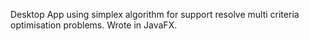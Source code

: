 Desktop App using simplex algorithm for support resolve multi criteria optimisation problems. Wrote in JavaFX.
